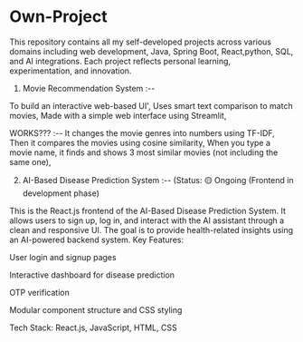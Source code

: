 
# Own-Project
This repository contains all my self-developed projects across various domains including web development, Java, Spring Boot, React,python, SQL, and AI integrations. Each project reflects personal learning, experimentation, and innovation.


1. Movie Recommendation System :--

To build an interactive web-based UI',
Uses smart text comparison to match movies,
Made with a simple web interface using Streamlit,

WORKS???   :--
It changes the movie genres into numbers using TF-IDF,
Then it compares the movies using cosine similarity,
When you type a movie name, it finds and shows 3 most similar movies (not including the same one),

2. AI-Based Disease Prediction System :-- (Status: 🟡 Ongoing (Frontend in development phase)

This is the React.js frontend of the AI-Based Disease Prediction System. It allows users to sign up, log in, and interact with the AI assistant through a clean and responsive UI. The goal is to provide health-related insights using an AI-powered backend system.
Key Features:

User login and signup pages

Interactive dashboard for disease prediction

OTP verification 

Modular component structure and CSS styling

Tech Stack:
React.js, JavaScript, HTML, CSS
